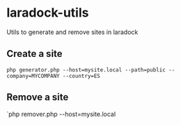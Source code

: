 # laradock-utils
Utils to generate and remove sites in laradock

## Create a site
`php generator.php --host=mysite.local --path=public --company=MYCOMPANY --country=ES`

## Remove a site
`php remover.php --host=mysite.local
